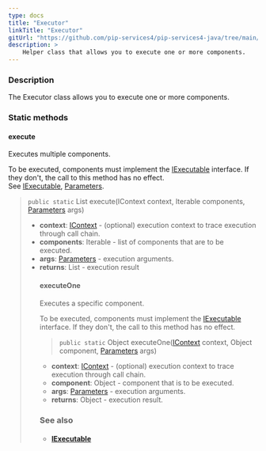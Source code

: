 ```yaml
---
type: docs
title: "Executor"
linkTitle: "Executor"
gitUrl: "https://github.com/pip-services4/pip-services4-java/tree/main/pip-services4-components-java"
description: >
    Helper class that allows you to execute one or more components.
---
```


### Description

The Executor class allows you to execute one or more components.


### Static methods

#### execute
Executes multiple components.

To be executed, components must implement the [IExecutable](../iexecutable) interface.
If they don't, the call to this method has no effect.  
See [IExecutable](../iexecutable), [Parameters](../../run/parameters).

> `public static` List<Object> execute(IContext context, Iterable<Object> components, [Parameters](../../run/parameters) args)

- **context**: [IContext](../../context/context) - (optional) execution context to trace execution through call chain.
- **components**: Iterable<Object> - list of components that are to be executed.
- **args**: [Parameters](../../run/parameters) - execution arguments.
- **returns**:  List<Object> - execution result

#### executeOne
Executes a specific component.

To be executed, components must implement the [IExecutable](../iexecutable) interface.
If they don't, the call to this method has no effect.

> `public static` Object executeOne([IContext](../../context/context) context, Object component, [Parameters](../../run/parameters) args)

- **context**: [IContext](../../context/context) - (optional) execution context to trace execution through call chain.
- **component**: Object - component that is to be executed.
- **args**: [Parameters](../../run/parameters) - execution arguments.
- **returns**:  Object - execution result.

### See also
- #### [IExecutable](../iexecutable)
